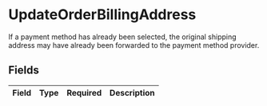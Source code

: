 # UpdateOrderBillingAddress

If a payment method has already been selected, the original shipping address may have already been forwarded to the payment method provider.


## Fields

| Field       | Type        | Required    | Description |
| ----------- | ----------- | ----------- | ----------- |